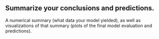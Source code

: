 ## Summarize your conclusions and predictions. 

A numerical summary (what data your model yielded), as well as visualizations of that summary (plots of the final model evaluation and predictions).

